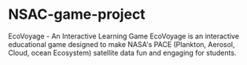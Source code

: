 # NSAC-game-project
EcoVoyage - An Interactive Learning Game  EcoVoyage is an interactive educational game designed to make NASA's PACE (Plankton, Aerosol, Cloud, ocean Ecosystem) satellite data fun and engaging for students. 
